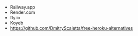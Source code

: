 - Railway.app
- Render.com
- fly.io
- Koyeb
- https://github.com/DmitryScaletta/free-heroku-alternatives